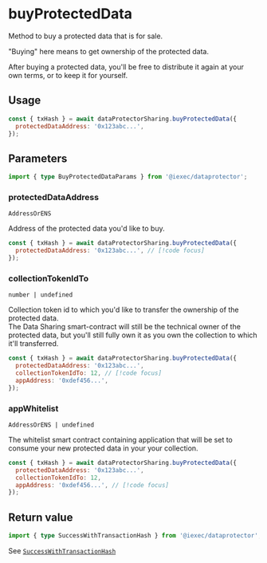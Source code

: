 # buyProtectedData

Method to buy a protected data that is for sale.

"Buying" here means to get ownership of the protected data.

After buying a protected data, you'll be free to distribute it again at your own
terms, or to keep it for yourself.

## Usage

```js
const { txHash } = await dataProtectorSharing.buyProtectedData({
  protectedDataAddress: '0x123abc...',
});
```

## Parameters

```ts
import { type BuyProtectedDataParams } from '@iexec/dataprotector';
```

### protectedDataAddress

`AddressOrENS`

Address of the protected data you'd like to buy.

```js
const { txHash } = await dataProtectorSharing.buyProtectedData({
  protectedDataAddress: '0x123abc...', // [!code focus]
});
```

### collectionTokenIdTo

`number | undefined`

Collection token id to which you'd like to transfer the ownership of the
protected data.  
The Data Sharing smart-contract will still be the technical owner of the
protected data, but you'll still fully own it as you own the collection to which
it'll transferred.

```js
const { txHash } = await dataProtectorSharing.buyProtectedData({
  protectedDataAddress: '0x123abc...',
  collectionTokenIdTo: 12, // [!code focus]
  appAddress: '0xdef456...',
});
```

### appWhitelist

`AddressOrENS | undefined`

The whitelist smart contract containing application that will be set to consume
your new protected data in your your collection.

```js
const { txHash } = await dataProtectorSharing.buyProtectedData({
  protectedDataAddress: '0x123abc...',
  collectionTokenIdTo: 12,
  appAddress: '0xdef456...', // [!code focus]
});
```

## Return value

```ts
import { type SuccessWithTransactionHash } from '@iexec/dataprotector';
```

See [`SuccessWithTransactionHash`](../../types.md#successwithtransactionhash)
